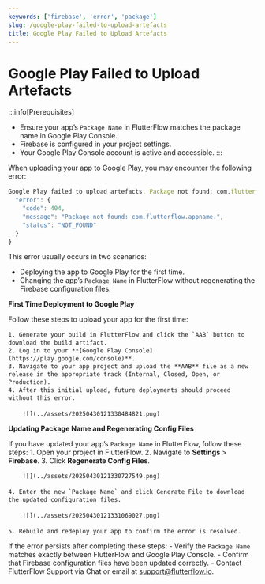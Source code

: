 ```yaml
---
keywords: ['firebase', 'error', 'package']
slug: /google-play-failed-to-upload-artefacts
title: Google Play Failed to Upload Artefacts
---
```


# Google Play Failed to Upload Artefacts

:::info[Prerequisites]
- Ensure your app’s `Package Name` in FlutterFlow matches the package name in Google Play Console.
- Firebase is configured in your project settings.
- Your Google Play Console account is active and accessible.
:::

When uploading your app to Google Play, you may encounter the following error:

```js
Google Play failed to upload artefacts. Package not found: com.flutterflow.appname.: {
  "error": {
    "code": 404,
    "message": "Package not found: com.flutterflow.appname.",
    "status": "NOT_FOUND"
  }
}
```

This error usually occurs in two scenarios:
- Deploying the app to Google Play for the first time.
- Changing the app’s `Package Name` in FlutterFlow without regenerating the Firebase configuration files.

**First Time Deployment to Google Play**

Follow these steps to upload your app for the first time:

    1. Generate your build in FlutterFlow and click the `AAB` button to download the build artifact.
    2. Log in to your **[Google Play Console](https://play.google.com/console)**.
    3. Navigate to your app project and upload the **AAB** file as a new release in the appropriate track (Internal, Closed, Open, or Production).
    4. After this initial upload, future deployments should proceed without this error.

        ![](../assets/20250430121330484821.png)

**Updating Package Name and Regenerating Config Files**

If you have updated your app’s `Package Name` in FlutterFlow, follow these steps:
    1. Open your project in FlutterFlow.
    2. Navigate to **Settings** > **Firebase**.
    3. Click **Regenerate Config Files**.

        ![](../assets/20250430121330727549.png)

    4. Enter the new `Package Name` and click Generate File to download the updated configuration files.

        ![](../assets/20250430121331069027.png)

    5. Rebuild and redeploy your app to confirm the error is resolved.

If the error persists after completing these steps:
    - Verify the `Package Name` matches exactly between FlutterFlow and Google Play Console.
    - Confirm that Firebase configuration files have been updated correctly.
    - Contact FlutterFlow Support via Chat or email at support@flutterflow.io.

